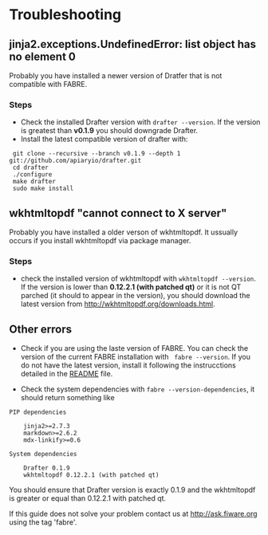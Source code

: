 # Troubleshooting

 
## jinja2.exceptions.UndefinedError: list object has no element 0

Probably you have installed a newer version of Dratfer that is not compatible with FABRE.

### Steps

* Check the installed Drafter version with ```drafter --version```. If the version is greatest than **v0.1.9** you should downgrade Drafter.
* Install the latest compatible version of drafter with:
```
 git clone --recursive --branch v0.1.9 --depth 1 git://github.com/apiaryio/drafter.git
 cd drafter
 ./configure
 make drafter
 sudo make install

```


## wkhtmltopdf "cannot connect to X server"

Probably you have installed a older verson of wkhtmltopdf. It ussually occurs if you install wkhtmltopdf via package manager.

### Steps
* check the installed version of wkhtmltopdf with ```wkhtmltopdf --version```. If the version is lower than **0.12.2.1 (with patched qt)** or it is not QT parched (it should to appear in the version), you should download the latest version from <http://wkhtmltopdf.org/downloads.html>.


## Other errors

* Check if  you are using the laste version of FABRE. You can check the version of the current FABRE installation with ``` fabre --version```. If you do not have the latest version, install it following the instrucctions detailed in the [README](README.md) file.

* Check the system dependencies with ```fabre --version-dependencies```, it should return something like
```
PIP dependencies

	jinja2>=2.7.3
	markdown>=2.6.2
	mdx-linkify>=0.6

System dependencies

	Drafter 0.1.9
	wkhtmltopdf 0.12.2.1 (with patched qt)
```
You should ensure that Drafter version is exactly 0.1.9 and the wkhtmltopdf is greater or equal than 0.12.2.1 with patched qt.

If this guide does not solve your problem contact us at <http://ask.fiware.org> using the tag 'fabre'.
